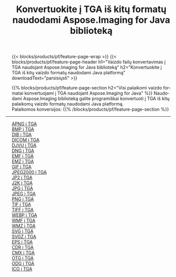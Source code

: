﻿---
title: Konvertuokite į TGA iš kitų formatų naudodami Aspose.Imaging for Java biblioteką 
weight: 3920
url: /lt/java/conversion/to/tga 
lang: lt
langdirlevel: 2
locales: zh-hans,ja,it,ru,de,es,fr,nl,id,lt,pl,pt,vi,tr,ko,zh-hant,ar,hi,th,sv,cs,uk,he
description: Naudodami Aspose.Imaging galite konvertuoti į TGA iš kitų formatų naudodami Java
---

{{< blocks/products/pf/feature-page-wrap >}}
{{< blocks/products/pf/feature-page-header h1="Vaizdo failų konvertavimas į TGA naudojant Aspose.Imaging for Java biblioteką" h2="Konvertuokite į TGA iš kitų vaizdo formatų naudodami Java platformą" downloadText="parsisiųsti" >}}


{{% blocks/products/pf/feature-page-section  h2="Visi palaikomi vaizdo formatai konvertuojami į TGA naudojant Aspose.Imaging for Java" %}}
Naudodami Aspose.Imaging biblioteką galite programiškai konvertuoti į TGA iš kitų palaikomų vaizdo formatų naudodami Java platformą.
<br/>
Palaikomos konversijos:
{{% /blocks/products/pf/feature-page-section %}}
<div class="container-fluid productfamilypage bg-gray">
    <div class="convertypes bg-gray agp-content section">
        <div class="container">
		<hr style="margin-left:-20px;"/>
		<div class="row other-converters">
		    <div class='col-md-2 other-converter remove-lp remove-rp'><a href="/imaging/lt/java/conversion/apng-to-tga" >APNG į TGA</a></div>
<div class='col-md-2 other-converter remove-lp remove-rp'><a href="/imaging/lt/java/conversion/bmp-to-tga" >BMP į TGA</a></div>
<div class='col-md-2 other-converter remove-lp remove-rp'><a href="/imaging/lt/java/conversion/dib-to-tga" >DIB į TGA</a></div>
<div class='col-md-2 other-converter remove-lp remove-rp'><a href="/imaging/lt/java/conversion/dicom-to-tga" >DICOM į TGA</a></div>
<div class='col-md-2 other-converter remove-lp remove-rp'><a href="/imaging/lt/java/conversion/djvu-to-tga" >DJVU į TGA</a></div>
<div class='col-md-2 other-converter remove-lp remove-rp'><a href="/imaging/lt/java/conversion/dng-to-tga" >DNG į TGA</a></div>
<div class='col-md-2 other-converter remove-lp remove-rp'><a href="/imaging/lt/java/conversion/emf-to-tga" >EMF į TGA</a></div>
<div class='col-md-2 other-converter remove-lp remove-rp'><a href="/imaging/lt/java/conversion/emz-to-tga" >EMZ į TGA</a></div>
<div class='col-md-2 other-converter remove-lp remove-rp'><a href="/imaging/lt/java/conversion/gif-to-tga" >GIF į TGA</a></div>
<div class='col-md-2 other-converter remove-lp remove-rp'><a href="/imaging/lt/java/conversion/jpeg2000-to-tga" >JPEG2000 į TGA</a></div>
<div class='col-md-2 other-converter remove-lp remove-rp'><a href="/imaging/lt/java/conversion/jp2-to-tga" >JP2 į TGA</a></div>
<div class='col-md-2 other-converter remove-lp remove-rp'><a href="/imaging/lt/java/conversion/j2k-to-tga" >J2K į TGA</a></div>
<div class='col-md-2 other-converter remove-lp remove-rp'><a href="/imaging/lt/java/conversion/jpg-to-tga" >JPG į TGA</a></div>
<div class='col-md-2 other-converter remove-lp remove-rp'><a href="/imaging/lt/java/conversion/jpeg-to-tga" >JPEG į TGA</a></div>
<div class='col-md-2 other-converter remove-lp remove-rp'><a href="/imaging/lt/java/conversion/png-to-tga" >PNG į TGA</a></div>
<div class='col-md-2 other-converter remove-lp remove-rp'><a href="/imaging/lt/java/conversion/tif-to-tga" >TIF į TGA</a></div>
<div class='col-md-2 other-converter remove-lp remove-rp'><a href="/imaging/lt/java/conversion/tiff-to-tga" >TIFF į TGA</a></div>
<div class='col-md-2 other-converter remove-lp remove-rp'><a href="/imaging/lt/java/conversion/webp-to-tga" >WEBP į TGA</a></div>
<div class='col-md-2 other-converter remove-lp remove-rp'><a href="/imaging/lt/java/conversion/wmf-to-tga" >WMF į TGA</a></div>
<div class='col-md-2 other-converter remove-lp remove-rp'><a href="/imaging/lt/java/conversion/wmz-to-tga" >WMZ į TGA</a></div>
<div class='col-md-2 other-converter remove-lp remove-rp'><a href="/imaging/lt/java/conversion/svg-to-tga" >SVG į TGA</a></div>
<div class='col-md-2 other-converter remove-lp remove-rp'><a href="/imaging/lt/java/conversion/svgz-to-tga" >SVGZ į TGA</a></div>
<div class='col-md-2 other-converter remove-lp remove-rp'><a href="/imaging/lt/java/conversion/eps-to-tga" >EPS į TGA</a></div>
<div class='col-md-2 other-converter remove-lp remove-rp'><a href="/imaging/lt/java/conversion/cdr-to-tga" >CDR į TGA</a></div>
<div class='col-md-2 other-converter remove-lp remove-rp'><a href="/imaging/lt/java/conversion/cmx-to-tga" >CMX į TGA</a></div>
<div class='col-md-2 other-converter remove-lp remove-rp'><a href="/imaging/lt/java/conversion/otg-to-tga" >OTG į TGA</a></div>
<div class='col-md-2 other-converter remove-lp remove-rp'><a href="/imaging/lt/java/conversion/odg-to-tga" >ODG į TGA</a></div>
<div class='col-md-2 other-converter remove-lp remove-rp'><a href="/imaging/lt/java/conversion/ico-to-tga" >ICO į TGA</a></div>
                </div>
        </div>
    </div>
</div>
<br/>

